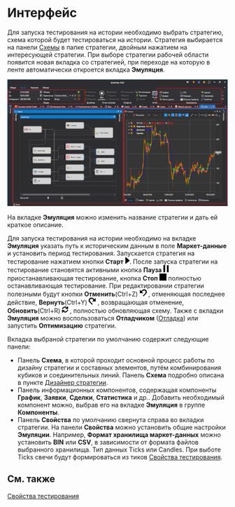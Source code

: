 # Интерфейс

Для запуска тестирования на истории необходимо выбрать стратегию, схема которой будет тестироваться на истории. Стратегия выбирается на панели [Схемы](Designer_Panel_Schemas.md) в папке стратегии, двойным нажатием на интересующей стратегии. При выборе стратегии рабочей области появится новая вкладка со стратегией, при переходе на которую в ленте автоматически откроется вкладка **Эмуляция**.

![Designer Interface Backtesting 00](../images/Designer_Interface_Backtesting_00.png)

На вкладке **Эмуляция** можно изменить название стратегии и дать ей краткое описание.

Для запуска тестирования на истории необходимо на вкладке **Эмуляция** указать путь к историческим данным в поле **Маркет\-данные** и установить период тестирования. Запускается стратегия на тестирование нажатием кнопки **Старт** ![Designer Interface Backtesting 01](../images/Designer_Interface_Backtesting_01.png). После запуска стратегии на тестирование становятся активными кнопка **Пауза** ![Designer Interface Backtesting 02](../images/Designer_Interface_Backtesting_02.png) приостанавливающая тестирование, кнопка **Стоп** ![Designer Interface Backtesting 03](../images/Designer_Interface_Backtesting_03.png) полностью останавливающая тестирование. При редактировании стратегии полезными будут кнопки **Отменить**(Ctrl+Z) ![Designer Interface Backtesting 04](../images/Designer_Interface_Backtesting_04.png) , отменяющая последнее действие, **Вернуть**(Ctrl+Y) ![Designer Interface Backtesting 05](../images/Designer_Interface_Backtesting_05.png) , возвращающая отменение, **Обновить**(Ctrl+R) ![Designer Interface Backtesting 06](../images/Designer_Interface_Backtesting_06.png) , полностью обновляющая схему. Также с вкладки **Эмуляция** можно воспользоваться **Отладчиком** ([Отладка](Designer_Debug.md)) или запустить **Оптимизацию** стратегии.

Вкладка выбраной стратегии по умолчанию содержит следующие панели:

- Панель **Схема**, в которой проходит основной процесс работы по дизайну стратегии и составных элементов, путём комбинирования кубиков и соединительных линий. Панель **Схема** подробно описана в пункте [Дизайнер стратегии](Designer_Designer_schemes_strategies_and_component_elements.md).
- Панель информационных компонентов, содержащая компоненты **График**, **Заявки**, **Сделки**, **Статистика** и др.. Добавить необходимый компонент можно, выбрав его на вкладке **Эмуляция** в группе **Компоненты**.
- Панель **Свойства** по умолчанию свернута справа во вкладки стратегии. На панели **Свойства** можно установить общие настройки **Эмуляции**. Например, **Формат хранилища маркет\-данных** можно установить **BIN** или **CSV**, в зависимости от формата файлов выбранного хранилища. Тип данных Ticks или Candles. При выботе Ticks свечи будут формироваться из тиков [Свойства тестирования](Designer_Properties_emulation.md).

## См. также

[Свойства тестирования](Designer_Properties_emulation.md)
